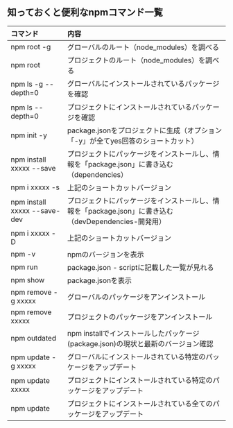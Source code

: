 
## 知っておくと便利なnpmコマンド一覧
| コマンド                     | 内容                                                                                                 | 
| :--------------------------- | :--------------------------------------------------------------------------------------------------- | 
| npm root -g                  | グローバルのルート（node_modules）を調べる                                                           | 
| npm root                     | プロジェクトのルート（node_modules）を調べる                                                         | 
| npm ls -g --depth=0          | グローバルにインストールされているパッケージを確認                                                   | 
| npm ls --depth=0             | プロジェクトにインストールされているパッケージを確認                                                 | 
| npm init -y                  | package.jsonをプロジェクトに生成（オプション「-y」が全てyes回答のショートカット）                    | 
| npm install xxxxx --save     | プロジェクトにパッケージをインストールし、情報を「package.json」に書き込む（dependencies）           | 
| npm i xxxxx -s               | 上記のショートカットバージョン                                                                       | 
| npm install xxxxx --save-dev | プロジェクトにパッケージをインストールし、情報を「package.json」に書き込む（devDependencies-開発用） | 
| npm i xxxxx -D               | 上記のショートカットバージョン                                                                       | 
| npm -v                       | npmのバージョンを表示                                                                                | 
| npm run                      | package.json - scriptに記載した一覧が見れる                                                          | 
| npm show                     | package.jsonを表示                                                                                   | 
| npm remove -g xxxxx          | グローバルのパッケージをアンインストール                                                             | 
| npm remove xxxxx             | プロジェクトのパッケージをアンインストール                                                           | 
| npm outdated                 | npm installでインストールしたパッケージ(package.json)の現状と最新のバージョン確認                     | 
| npm update -g xxxxx          | グローバルにインストールされている特定のパッケージをアップデート                     | 
| npm update xxxxx             | プロジェクトにインストールされている特定のパッケージをアップデート                     | 
| npm update                   | プロジェクトにインストールされている全てのパッケージをアップデート                     | 










